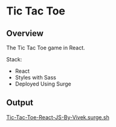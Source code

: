 # Tic Tac Toe

## Overview

The Tic Tac Toe game in React.

Stack:

- React
- Styles with Sass
- Deployed Using Surge

## Output

[Tic-Tac-Toe-React-JS-By-Vivek.surge.sh](Tic-Tac-Toe-React-JS-By-Vivek.surge.sh)
